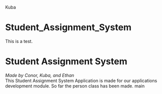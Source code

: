  Kuba
# Student_Assignment_System
 This is a test.

# Student Assignment System
*Made by Conor, Kuba, and Ethan*  
This Student Assignment System Application is made for our applications development module. So far the person class has been made.
 main

